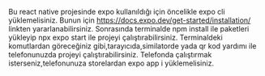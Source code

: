Bu react native projesinde expo kullanıldığı için öncelikle expo cli yüklemelisiniz.
Bunun için https://docs.expo.dev/get-started/installation/ linkten yararlanabilirsiniz.
Sonrasında terminalde npm install ile paketleri yükleyip npx expo start ile projeyi çalıştırabilirsiniz.
Terminaldeki komutlardan göreceğiniz gibi,tarayıcıda,similatorde yada qr kod yardımı ile telefonunuzda projeyi çalıştırabilirsiniz.
Telefonda çalıştırmak isterseniz,telefonunuza storelardan expo app i yüklemelisiniz.
